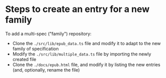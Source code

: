 # Steps to create an entry for a new family

To add a multi-spec ("family") repository:

- Clone the `./src/lib/epub_data.ts` file and modify it to adapt to the new family of specification
- Modify the `./src/lib/multiple_data.ts` file by importing the newly created file
- Clone the `./docs/epub.html` file, and modify it by listing the new entries (and, optionally, rename the file)

